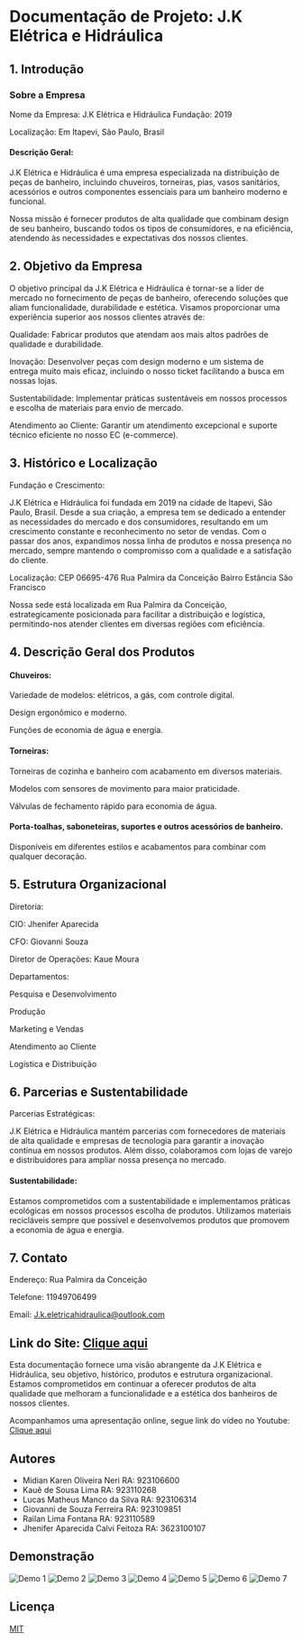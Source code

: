 
# Documentação de Projeto: J.K Elétrica e Hidráulica

## 1. Introdução
### Sobre a Empresa
Nome da Empresa: J.K Elétrica e Hidráulica
Fundação: 2019

Localização: Em Itapevi, São Paulo, Brasil

#### Descrição Geral:

J.K Elétrica e Hidráulica é uma empresa especializada na distribuição de peças de banheiro, incluindo chuveiros, torneiras, pias, vasos sanitários, acessórios e outros componentes essenciais para um banheiro moderno e funcional. 

Nossa missão é fornecer produtos de alta qualidade que combinam design de seu banheiro, buscando todos os tipos de consumidores, e na eficiência, atendendo às necessidades e expectativas dos nossos clientes.

## 2. Objetivo da Empresa
O objetivo principal da J.K Elétrica e Hidráulica é tornar-se a líder de mercado no fornecimento de peças de banheiro, oferecendo soluções que aliam funcionalidade, durabilidade e estética. Visamos proporcionar uma experiência superior aos nossos clientes através de:

Qualidade: Fabricar produtos que atendam aos mais altos padrões de qualidade e durabilidade.

Inovação: Desenvolver peças com design moderno e um sistema de entrega muito mais eficaz, incluindo o nosso ticket facilitando a busca em nossas lojas.

Sustentabilidade: Implementar práticas sustentáveis em nossos processos e escolha de materiais para envio de mercado.

Atendimento ao Cliente: Garantir um atendimento excepcional e suporte técnico eficiente no nosso EC (e-commerce).

## 3. Histórico e Localização
Fundação e Crescimento:

J.K Elétrica e Hidráulica foi fundada em 2019 na cidade de Itapevi, São Paulo, Brasil. Desde a sua criação, a empresa tem se dedicado a entender as necessidades do mercado e dos consumidores, resultando em um crescimento constante e reconhecimento no setor de vendas. Com o passar dos anos, expandimos nossa linha de produtos e nossa presença no mercado, sempre mantendo o compromisso com a qualidade e a satisfação do cliente.

Localização: CEP 06695-476
Rua Palmira da Conceição 
Bairro Estância São Francisco 

Nossa sede está localizada em Rua Palmira da Conceição, estrategicamente posicionada para facilitar a distribuição e logística, permitindo-nos atender clientes em diversas regiões com eficiência.

## 4. Descrição Geral dos Produtos
#### Chuveiros:

Variedade de modelos: elétricos, a gás, com controle digital.

Design ergonômico e moderno.

Funções de economia de água e energia.

#### Torneiras:

Torneiras de cozinha e banheiro com acabamento em diversos materiais.

Modelos com sensores de movimento para maior praticidade.

Válvulas de fechamento rápido para economia de água.

#### Porta-toalhas, saboneteiras, suportes e outros acessórios de banheiro. 
Disponíveis em diferentes estilos e acabamentos para combinar com qualquer decoração.

## 5. Estrutura Organizacional
Diretoria:

CIO: Jhenifer Aparecida 

CFO: Giovanni Souza 

Diretor de Operações: Kaue Moura

Departamentos:

Pesquisa e Desenvolvimento

Produção

Marketing e Vendas

Atendimento ao Cliente

Logística e Distribuição

## 6. Parcerias e Sustentabilidade
Parcerias Estratégicas:

J.K Elétrica e Hidráulica mantém parcerias com fornecedores de materiais de alta qualidade e empresas de tecnologia para garantir a inovação contínua em nossos produtos. Além disso, colaboramos com lojas de varejo e distribuidores para ampliar nossa presença no mercado.

#### Sustentabilidade:

Estamos comprometidos com a sustentabilidade e implementamos práticas ecológicas em nossos processos escolha de produtos. Utilizamos materiais recicláveis sempre que possível e desenvolvemos produtos que promovem a economia de água e energia.

## 7. Contato
Endereço: Rua Palmira da Conceição

Telefone: 11949706499

Email: J.k.eletricahidraulica@outlook.com

## Link do Site: [Clique aqui](https://lmaverick.github.io/Delivery-Tools/)

Esta documentação fornece uma visão abrangente da J.K Elétrica e Hidráulica, seu objetivo, histórico, produtos e estrutura organizacional. Estamos comprometidos em continuar a oferecer produtos de alta qualidade que melhoram a funcionalidade e a estética dos banheiros de nossos clientes.

Acompanhamos uma apresentação online, segue link do vídeo no Youtube: [Clique aqui](https://youtu.be/1q_ArITMXOk)

## Autores

- Midian Karen Oliveira Neri RA: 923106600
- Kauê de Sousa Lima RA: 923110268
- Lucas Matheus Manco da Silva RA: 923106314
- Giovanni de Souza Ferreira RA: 923109851
- Railan Lima Fontana RA: 923110589
- Jhenifer Aparecida Calvi Feitoza RA: 3623100107




## Demonstração
<img src="Files/demo-1.png" alt="Demo 1" width="auto" height="auto">
<img src="Files/demo-2.png" alt="Demo 2" width="auto" height="auto">
<img src="Files/demo-3.png" alt="Demo 3" width="auto" height="auto">
<img src="Files/demo-4.png" alt="Demo 4" width="auto" height="auto">
<img src="Files/demo-5.png" alt="Demo 5" width="auto" height="auto">
<img src="Files/demo-6.png" alt="Demo 6" width="auto" height="auto">
<img src="Files/demo-7.png" alt="Demo 7" width="auto" height="auto">


## Licença

[MIT](https://choosealicense.com/licenses/mit/)

